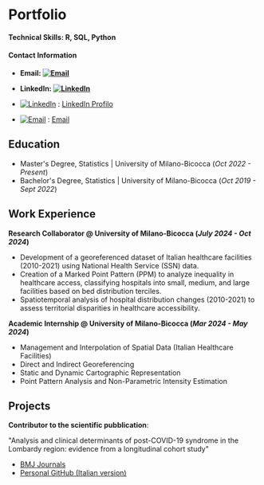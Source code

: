 # Portfolio

#### Technical Skills: R, SQL, Python
#### Contact Information  
- **Email: [![Email](https://img.shields.io/badge/Email-D14836?style=for-the-badge&logo=gmail&logoColor=white)](mailto:l.desimone011@gmail.com)**  
- **LinkedIn: [![LinkedIn](https://img.shields.io/badge/LinkedIn-0077B5?style=for-the-badge&logo=linkedin&logoColor=white)](https://www.linkedin.com/in/luca-de-simone-77b461273/)**

- [![LinkedIn](https://upload.wikimedia.org/wikipedia/commons/0/01/LinkedIn_Logo_2013.png)](https://www.linkedin.com/in/tuo-profilo/) : [LinkedIn Profilo](https://www.linkedin.com/in/tuo-profilo/)
- [![Email](https://upload.wikimedia.org/wikipedia/commons/4/4f/Gmail_Icon.png)](mailto:tuoemail@example.com) : [Email](mailto:tuoemail@example.com)


## Education			       		
- Master's Degree, Statistics	| University of Milano-Bicocca (_Oct 2022 - Present_)	 			        		
- Bachelor's Degree, Statistics | University of Milano-Bicocca (_Oct 2019 - Sept 2022_)

## Work Experience
**Research Collaborator @ University of Milano-Bicocca (_July 2024 - Oct 2024_)**
- Development of a georeferenced dataset of Italian healthcare facilities (2010-2021) using National Health Service (SSN) data.
- Creation of a Marked Point Pattern (PPM) to analyze inequality in healthcare access, classifying hospitals into small, medium, and large facilities based on bed distribution terciles.
- Spatiotemporal analysis of hospital distribution changes (2010-2021) to assess territorial disparities in healthcare accessibility.


**Academic Internship @ University of Milano-Bicocca (_Mar 2024 - May 2024_)**
- Management and Interpolation of Spatial Data (Italian Healthcare Facilities)
- Direct and Indirect Georeferencing
- Static and Dynamic Cartographic Representation
- Point Pattern Analysis and Non-Parametric Intensity Estimation


## Projects
**Contributor to the scientific pubblication**:  

"Analysis and clinical determinants of post-COVID-19 syndrome in the Lombardy region: evidence from a longitudinal cohort study"  
- [BMJ Journals](https://bmjopen.bmj.com/content/14/2/e075185)  
- [Personal GitHub (Italian version)](https://lucadesimonegit.github.io/portfolio/SelfSelectionRegressionLongCovid_ITA.pdf)
  
